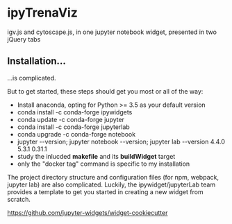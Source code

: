 ipyTrenaViz
===============================

igv.js and cytoscape.js, in one jupyter notebook widget, presented in two jQuery tabs

Installation...
------------

...is complicated.

But to get started, these steps should get you most or all of the way:
  - Install anaconda, opting for Python >= 3.5 as your default version
  - conda install -c conda-forge ipywidgets
  -   conda update -c conda-forge jupyter
  - conda install -c conda-forge jupyterlab
  -  conda upgrade -c conda-forge notebook
  -  jupyter --version; jupyter notebook --version; jupyter lab --version
     4.4.0
     5.3.1
     0.31.1
  - study the inlucded <b>makefile</b> and its <b>buildWidget</b> target
  - only the "docker tag" command is specific to my installation
  
The project directory structure and configuration files (for npm, webpack, jupyter lab) are also complicated.
Luckily, the ipywidget/jupyterLab team provides a template to get you started in creating a new widget from scratch.

https://github.com/jupyter-widgets/widget-cookiecutter
